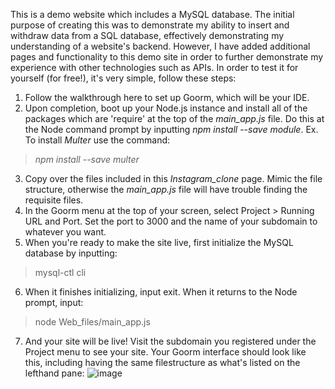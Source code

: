 This is a demo website which includes a MySQL database. The initial purpose of creating this was to demonstrate my ability to insert and withdraw data from a SQL database, effectively demonstrating my understanding of a website's backend. However, I have added additional pages and functionality to this demo site in order to further demonstrate my experience with other technologies such as APIs. In order to test it for yourself (for free!), it's very simple, follow these steps:

1. Follow the walkthrough here to set up Goorm, which will be your IDE.
2. Upon completion, boot up your Node.js instance and install all of the packages which are 'require' at the top of the *main_app.js* file. Do this at the Node command prompt by inputting *npm install --save module*. Ex. To install *Multer* use the command:
> *npm install --save multer*
3. Copy over the files included in this *Instagram_clone* page. Mimic the file structure, otherwise the *main_app.js* file will have trouble finding the requisite files.
4. In the Goorm menu at the top of your screen, select Project > Running URL and Port. Set the port to 3000 and the name of your subdomain to whatever you want.
5. When you're ready to make the site live, first initialize the MySQL database by inputting: 
> mysql-ctl cli
6. When it finishes initializing, input exit. When it returns to the Node prompt, input:
> node Web_files/main_app.js
7. And your site will be live! Visit the subdomain you registered under the Project menu to see your site. Your Goorm interface should look like this, including having the same filestructure as what's listed on the lefthand pane:
![image](https://user-images.githubusercontent.com/11321449/115258944-0786ac00-a164-11eb-9b03-3ac310025dc9.png)

